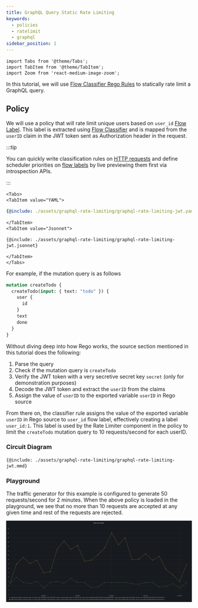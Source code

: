 ```yaml
---
title: GraphQL Query Static Rate Limiting
keywords:
  - policies
  - ratelimit
  - graphql
sidebar_position: 1
---
```


```mdx-code-block
import Tabs from '@theme/Tabs';
import TabItem from '@theme/TabItem';
import Zoom from 'react-medium-image-zoom';
```

In this tutorial, we will use [Flow Classifier Rego Rules][rego-rules] to
statically rate limit a GraphQL query.

## Policy

We will use a policy that will rate limit unique users based on `user_id` [Flow
Label][flow-label]. This label is extracted using [Flow
Classifier][flow-classifier] and is mapped from the `userID` claim in the JWT
token sent as Authorization header in the request.

:::tip

You can quickly write classification rules on
[HTTP requests](/concepts/flow-control/flow-classifier.md#live-previewing-requests)
and define scheduler priorities on
[flow labels](/concepts/flow-control/flow-label.md#live-previewing-flow-labels)
by live previewing them first via introspection APIs.

:::

```mdx-code-block
<Tabs>
<TabItem value="YAML">
```

```yaml
{@include: ./assets/graphql-rate-limiting/graphql-rate-limiting-jwt.yaml}
```

```mdx-code-block
</TabItem>
<TabItem value="Jsonnet">
```

```jsonnet
{@include: ./assets/graphql-rate-limiting/graphql-rate-limiting-jwt.jsonnet}
```

```mdx-code-block
</TabItem>
</Tabs>
```

For example, if the mutation query is as follows

```graphql
mutation createTodo {
  createTodo(input: { text: "todo" }) {
    user {
      id
    }
    text
    done
  }
}
```

Without diving deep into how Rego works, the source section mentioned in this
tutorial does the following:

1. Parse the query
2. Check if the mutation query is `createTodo`
3. Verify the JWT token with a very secretive secret key `secret` (only for
   demonstration purposes)
4. Decode the JWT token and extract the `userID` from the claims
5. Assign the value of `userID` to the exported variable `userID` in Rego source

From there on, the classifier rule assigns the value of the exported variable
`userID` in Rego source to `user_id` flow label, effectively creating a label
`user_id:1`. This label is used by the Rate Limiter component in the policy to
limit the `createTodo` mutation query to 10 requests/second for each userID.

### Circuit Diagram

```mermaid
{@include: ./assets/graphql-rate-limiting/graphql-rate-limiting-jwt.mmd}
```

### Playground

The traffic generator for this example is configured to generate 50
requests/second for 2 minutes. When the above policy is loaded in the
playground, we see that no more than 10 requests are accepted at any given time
and rest of the requests are rejected.

<Zoom>

![GraphQL Status Rate Limiting](./assets/graphql-rate-limiting/graphql-rate-limiting-counter.png)

</Zoom>

[rego-rules]: /concepts/flow-control/flow-classifier#rego
[flow-label]: /concepts/flow-control/flow-label.md
[flow-classifier]: /concepts/flow-control/flow-classifier.md

